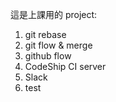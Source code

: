 這是上課用的 project:
1. git rebase
2. git flow & merge
3. github flow
4. CodeShip CI server
5. Slack
6. test